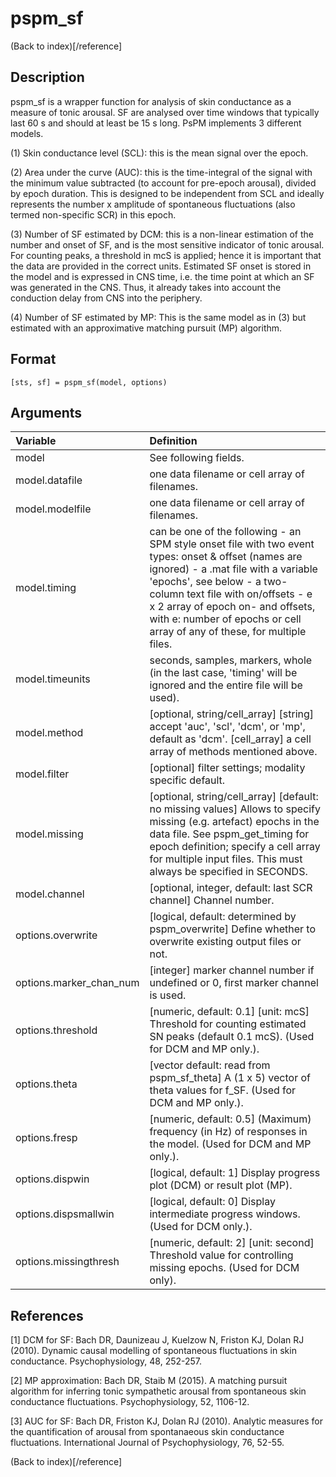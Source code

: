 # pspm_sf
(Back to index)[/reference]
## Description
pspm_sf is a wrapper function for analysis of skin conductance as a measure of tonic arousal. SF are analysed over time windows that typically last 60 s and should at least be 15 s long. PsPM implements 3 different models. 

(1) Skin conductance level (SCL): this is the mean signal over the epoch.

(2) Area under the curve (AUC): this is the time-integral of the signal with the minimum value subtracted (to account for pre-epoch arousal), divided by epoch duration. This is designed to be independent from SCL and ideally represents the number x amplitude of spontaneous fluctuations (also termed non-specific SCR) in this epoch. 

(3) Number of SF estimated by DCM: this is a non-linear estimation of the number and onset of SF, and is the most sensitive indicator of tonic arousal. For counting peaks, a threshold in mcS is applied; hence it is important that the data are provided in the correct units. Estimated SF onset is stored in the model and is expressed in CNS time, i.e. the time point at which an SF was generated in the CNS. Thus, it already takes into account the conduction delay from CNS into the periphery.

(4) Number of SF estimated by MP: This is the same model as in (3) but estimated with an approximative matching pursuit (MP) algorithm. 

## Format
`[sts, sf] = pspm_sf(model, options)`

## Arguments
| Variable | Definition |
|:--|:--|
| model | See following fields. |
| model.datafile | one data filename or cell array of filenames. |
| model.modelfile | one data filename or cell array of filenames. |
| model.timing | can be one of the following - an SPM style onset file with two event types: onset & offset (names are ignored) - a .mat file with a variable 'epochs', see below - a two-column text file with on/offsets - e x 2 array of epoch on- and offsets, with e: number of epochs or cell array of any of these, for multiple files. |
| model.timeunits | seconds, samples, markers, whole (in the last case, 'timing' will be ignored and the entire file will be used). |
| model.method | [optional, string/cell_array] [string] accept 'auc', 'scl', 'dcm', or 'mp', default as 'dcm'. [cell_array] a cell array of methods mentioned above. |
| model.filter | [optional] filter settings; modality specific default. |
| model.missing | [optional, string/cell_array] [default: no missing values] Allows to specify missing (e.g. artefact) epochs in the data file. See pspm_get_timing for epoch definition; specify a cell array for multiple input files. This must always be specified in SECONDS. |
| model.channel | [optional, integer, default: last SCR channel] Channel number. || options | See following fields. |
| options.overwrite | [logical, default: determined by pspm_overwrite] Define whether to overwrite existing output files or not. |
| options.marker_chan_num | [integer] marker channel number if undefined or 0, first marker channel is used. |
| options.threshold | [numeric, default: 0.1] [unit: mcS] Threshold for counting estimated SN peaks (default 0.1 mcS). (Used for DCM and MP only.). |
| options.theta | [vector default: read from pspm_sf_theta] A (1 x 5) vector of theta values for f_SF. (Used for DCM and MP only.). |
| options.fresp | [numeric, default: 0.5] (Maximum) frequency (in Hz) of responses in the model. (Used for DCM and MP only.). |
| options.dispwin | [logical, default: 1] Display progress plot (DCM) or result plot (MP). |
| options.dispsmallwin | [logical, default: 0] Display intermediate progress windows. (Used for DCM only.). |
| options.missingthresh | [numeric, default: 2] [unit: second] Threshold value for controlling missing epochs. (Used for DCM only). |
## References
[1] DCM for SF: Bach DR, Daunizeau J, Kuelzow N, Friston KJ, Dolan RJ (2010). Dynamic causal modelling of spontaneous fluctuations in skin conductance. Psychophysiology, 48, 252-257.

[2] MP approximation: Bach DR, Staib M (2015). A matching pursuit algorithm for inferring tonic sympathetic arousal from spontaneous skin conductance fluctuations. Psychophysiology, 52, 1106-12.

[3] AUC for SF: Bach DR, Friston KJ, Dolan RJ (2010). Analytic measures for the quantification of arousal from spontanaeous skin conductance fluctuations. International Journal of Psychophysiology, 76, 52-55.


(Back to index)[/reference]
